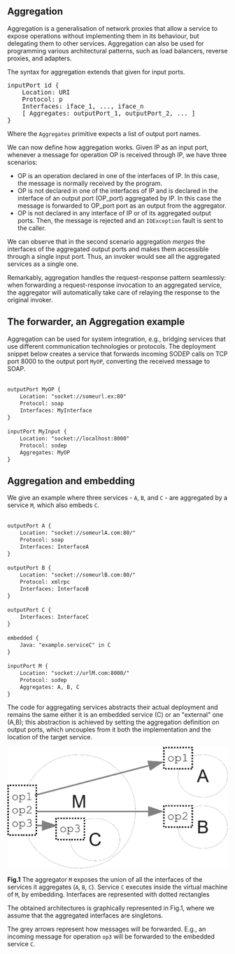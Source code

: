 ## Aggregation

Aggregation is a generalisation of network proxies that allow a service to expose operations without implementing them in its behaviour, but delegating them to other services. Aggregation can also be used for programming various architectural patterns, such as load balancers, reverse proxies, and adapters.

The syntax for aggregation extends that given for input ports.

<pre class="syntax">
inputPort id {
	Location: URI
	Protocol: p
	Interfaces: iface_1, ..., iface_n
	[ Aggregates: outputPort_1, outputPort_2, ... ]
}
</pre>

Where the `Aggregates` primitive expects a list of output port names.

We can now define how aggregation works. Given IP as an input port, whenever a message for operation OP is received through IP, we have three scenarios:

- OP is an operation declared in one of the interfaces of IP. In this case, the message is normally received by the program.
- OP is not declared in one of the interfaces of IP and is declared in the interface of an output port (OP\_port) aggregated by IP. In this case the message is forwarded to OP\_port port as an output from the aggregator.
- OP is not declared in any interface of IP or of its aggregated output ports. Then, the message is rejected and an `IOException` fault is sent to the caller.

We can observe that in the second scenario aggregation *merges* the interfaces of the aggregated output ports and makes them accessible through a single input port. Thus, an invoker would see all the aggregated services as a single one.

Remarkably, aggregation handles the request-response pattern seamlessly: when forwarding a request-response invocation to an aggregated service, the aggregator will automatically take care of relaying the response to the original invoker.

## The forwarder, an Aggregation example

Aggregation can be used for system integration, e.g., bridging services that use different communication technologies or protocols. The deployment snippet below creates a service that forwards incoming SODEP calls on TCP port 8000 to the output port `MyOP`, converting the received message to SOAP.

<pre><code class="language-jolie code">
outputPort MyOP {
	Location: "socket://someurl.ex:80"
	Protocol: soap
	Interfaces: MyInterface
}

inputPort MyInput {
	Location: "socket://localhost:8000"
	Protocol: sodep
	Aggregates: MyOP
}
</code></pre>

## Aggregation and embedding

We give an example where three services - `A`, `B`, and `C` - are aggregated by a service `M`, which also embeds `C`.

<pre><code class="language-jolie code">
outputPort A {
	Location: "socket://someurlA.com:80/"
	Protocol: soap
	Interfaces: InterfaceA
}

outputPort B {
	Location: "socket://someurlB.com:80/"
	Protocol: xmlrpc
	Interfaces: InterfaceB
}

outputPort C {
	Interfaces: InterfaceC
}

embedded {
	Java: "example.serviceC" in C
}

inputPort M {
	Location: "socket://urlM.com:8000/"
	Protocol: sodep
	Aggregates: A, B, C
}
</code></pre>

The code for aggregating services abstracts their actual deployment and remains the same either it is an embedded service (C) or an "external" one (A,B); this abstraction is achieved by setting the aggregation definition on output ports, which uncouples from it both the implementation and the location of the target service.

<div class="doc_image">
	<img src="img/aggregation_1.png" />
	<p><b>Fig.1</b> The aggregator <code>M</code> exposes the union of all the interfaces of the services it aggregates (<code>A</code>, <code>B</code>, <code>C</code>). Service <code>C</code> executes inside the virtual machine of <code>M</code>, by embedding. Interfaces are represented with dotted rectangles</p>
</div>

The obtained architectures is graphically represented in Fig.1, where we assume that the aggregated interfaces are singletons.

The grey arrows represent how messages will be forwarded. E.g., an incoming message for operation `op3` will be forwarded to the embedded service `C`.